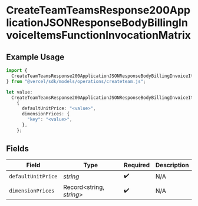 # CreateTeamTeamsResponse200ApplicationJSONResponseBodyBillingInvoiceItemsFunctionInvocationMatrix

## Example Usage

```typescript
import {
  CreateTeamTeamsResponse200ApplicationJSONResponseBodyBillingInvoiceItemsFunctionInvocationMatrix,
} from "@vercel/sdk/models/operations/createteam.js";

let value:
  CreateTeamTeamsResponse200ApplicationJSONResponseBodyBillingInvoiceItemsFunctionInvocationMatrix =
    {
      defaultUnitPrice: "<value>",
      dimensionPrices: {
        "key": "<value>",
      },
    };
```

## Fields

| Field                    | Type                     | Required                 | Description              |
| ------------------------ | ------------------------ | ------------------------ | ------------------------ |
| `defaultUnitPrice`       | *string*                 | :heavy_check_mark:       | N/A                      |
| `dimensionPrices`        | Record<string, *string*> | :heavy_check_mark:       | N/A                      |